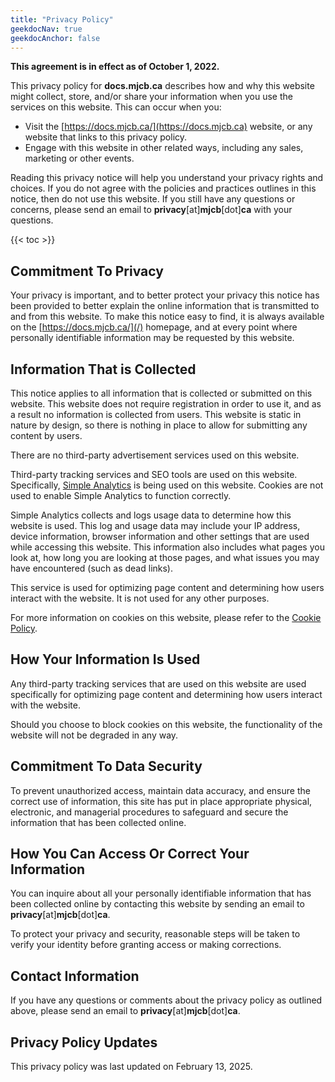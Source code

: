 ```yaml
---
title: "Privacy Policy"
geekdocNav: true
geekdocAnchor: false
---
```


**This agreement is in effect as of October 1, 2022.**

This privacy policy for **docs.mjcb.ca** describes how and why this website might collect, store, and/or share your information when you use the services on this website. This can occur when you:

* Visit the [https://docs.mjcb.ca/](https://docs.mjcb.ca) website, or any website that links to this privacy policy.
* Engage with this website in other related ways, including any sales, marketing or other events.

Reading this privacy notice will help you understand your privacy rights and choices. If you do not agree with the policies and practices outlines in this notice, then do not use this website. If you still have any questions or concerns, please send an email to **privacy**[at]**mjcb**[dot]**ca** with your questions.

{{< toc >}}

## Commitment To Privacy ##

Your privacy is important, and to better protect your privacy this notice has been provided to better explain the online information that is transmitted to and from this website. To make this notice easy to find, it is always available on the [https://docs.mjcb.ca/](/) homepage, and at every point where personally identifiable information may be requested by this website.

## Information That is Collected ##

This notice applies to all information that is collected or submitted on this website. This website does not require registration in order to use it, and as a result no information is collected from users. This website is static in nature by design, so there is nothing in place to allow for submitting any content by users.

There are no third-party advertisement services used on this website.

Third-party tracking services and SEO tools are used on this website. Specifically, [Simple Analytics](https://www.simpleanalytics.com/) is being used on this website. Cookies are not used to enable Simple Analytics to function correctly.

Simple Analytics collects and logs usage data to determine how this website is used. This log and usage data may include your IP address, device information, browser information and other settings that are used while accessing this website. This information also includes what pages you look at, how long you are looking at those pages, and what issues you may have encountered (such as dead links).

This service is used for optimizing page content and determining how users interact with the website. It is not used for any other purposes.

For more information on cookies on this website, please refer to the [Cookie Policy](/cookie-policy).

## How Your Information Is Used ##

Any third-party tracking services that are used on this website are used specifically for optimizing page content and determining how users interact with the website.

Should you choose to block cookies on this website, the functionality of the website will not be degraded in any way.

## Commitment To Data Security ##

To prevent unauthorized access, maintain data accuracy, and ensure the correct use of information, this site has put in place appropriate physical, electronic, and managerial procedures to safeguard and secure the information that has been collected online.

## How You Can Access Or Correct Your Information ##

You can inquire about all your personally identifiable information that has been collected online by contacting this website by sending an email to **privacy**[at]**mjcb**[dot]**ca**.

To protect your privacy and security, reasonable steps will be taken to verify your identity before granting access or making corrections.

## Contact Information ##

If you have any questions or comments about the privacy policy as outlined above, please send an email to **privacy**[at]**mjcb**[dot]**ca**.

## Privacy Policy Updates ##

This privacy policy was last updated on February 13, 2025.
